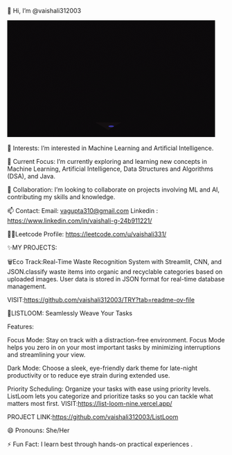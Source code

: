 👋 Hi, I’m @vaishali312003


![Fun GIF](giphy.gif)

👀 Interests:
I’m interested in Machine Learning and Artificial Intelligence.

🌱 Current Focus:
I’m currently exploring and learning new concepts in Machine Learning, Artificial Intelligence, Data Structures and Algorithms (DSA), and Java.



🧐 Collaboration:
I’m looking to collaborate on projects involving ML and AI, contributing my skills and knowledge.

📫 Contact:
Email: vagupta310@gmail.com 
Linkedin : https://www.linkedin.com/in/vaishali-g-24b911221/

👩‍💻Leetcode Profile:
https://leetcode.com/u/vaishali331/

✨MY PROJECTS:


🗑Eco Track:Real-Time Waste Recognition System with Streamlit, CNN, and JSON.classify waste items into organic and recyclable categories based on uploaded images. User data is stored in JSON format for real-time database management.

VISIT:https://github.com/vaishali312003/TRY?tab=readme-ov-file


📃LISTLOOM: Seamlessly Weave Your Tasks

Features:

Focus Mode: Stay on track with a distraction-free environment. Focus Mode helps you zero in on your most important tasks by minimizing interruptions and streamlining your view.

Dark Mode: Choose a sleek, eye-friendly dark theme for late-night productivity or to reduce eye strain during extended use.

Priority Scheduling: Organize your tasks with ease using priority levels. ListLoom lets you categorize and prioritize tasks so you can tackle what matters most first.
VISIT:https://list-loom-nine.vercel.app/


PROJECT LINK:https://github.com/vaishali312003/ListLoom



😄 Pronouns:
She/Her

⚡ Fun Fact:
I learn best through hands-on practical experiences .

